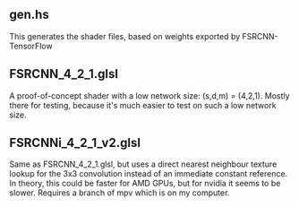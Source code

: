 ## gen.hs

This generates the shader files, based on weights exported by FSRCNN-TensorFlow

## FSRCNN_4_2_1.glsl

A proof-of-concept shader with a low network size: (s,d,m) = (4,2,1). Mostly
there for testing, because it's much easier to test on such a low network
size.

## FSRCNNi_4_2_1_v2.glsl

Same as FSRCNN_4_2_1.glsl, but uses a direct nearest neighbour texture lookup
for the 3x3 convolution instead of an immediate constant reference. In theory,
this could be faster for AMD GPUs, but for nvidia it seems to be slower.
Requires a branch of mpv which is on my computer.
